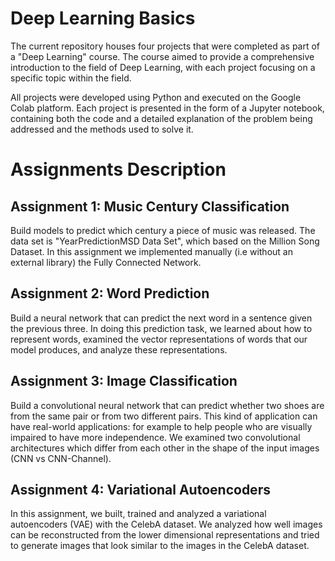 # Deep Learning Basics

The current repository houses four projects that were completed as part of a "Deep Learning" course. The course aimed to provide a comprehensive introduction to the field of Deep Learning, with each project focusing on a specific topic within the field.

All projects were developed using Python and executed on the Google Colab platform. Each project is presented in the form of a Jupyter notebook, containing both the code and a detailed explanation of the problem being addressed and the methods used to solve it.


# Assignments Description
## Assignment 1: Music Century Classification
Build models to predict which century a piece of music was released. The data set is "YearPredictionMSD Data Set", which based on the Million Song Dataset.
In this assignment we implemented manually (i.e without an external library) the Fully Connected Network. 

## Assignment 2: Word Prediction
Build a neural network that can predict the next word in a sentence given the previous three.
In doing this prediction task, we learned about how to represent words, examined the vector representations of words that our model produces, and analyze these representations.

## Assignment 3: Image Classification
Build a convolutional neural network that can predict whether two shoes are from the same pair or from two different pairs. This kind of application can have real-world applications: for example to help people who are visually impaired to have more independence.
We examined two convolutional architectures which differ from each other in the shape of the input images (CNN vs CNN-Channel).

## Assignment 4: Variational Autoencoders
In this assignment, we built, trained and analyzed a variational autoencoders (VAE) with the CelebA dataset. We analyzed how well images can be reconstructed from the lower dimensional representations and tried to generate images that look similar to the images in the CelebA dataset.
